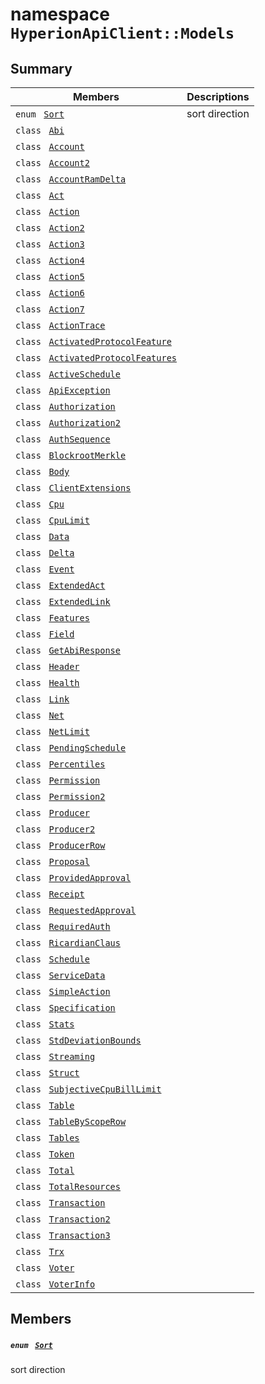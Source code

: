 # namespace `HyperionApiClient::Models` 

## Summary

 Members                                | Descriptions                                
----------------------------------------|---------------------------------------------
`enum ` [`Sort`](#namespace_hyperion_api_client_1_1_models_1ab865d2a43d5c0a9363bf5112589ea852)            | sort direction
`class ` [`Abi`](HyperionApiClient--Models--Abi.md) | 
`class ` [`Account`](HyperionApiClient--Models--Account.md) | 
`class ` [`Account2`](HyperionApiClient--Models--Account2.md) | 
`class ` [`AccountRamDelta`](HyperionApiClient--Models--AccountRamDelta.md) | 
`class ` [`Act`](HyperionApiClient--Models--Act.md) | 
`class ` [`Action`](HyperionApiClient--Models--Action.md) | 
`class ` [`Action2`](HyperionApiClient--Models--Action2.md) | 
`class ` [`Action3`](HyperionApiClient--Models--Action3.md) | 
`class ` [`Action4`](HyperionApiClient--Models--Action4.md) | 
`class ` [`Action5`](HyperionApiClient--Models--Action5.md) | 
`class ` [`Action6`](HyperionApiClient--Models--Action6.md) | 
`class ` [`Action7`](HyperionApiClient--Models--Action7.md) | 
`class ` [`ActionTrace`](HyperionApiClient--Models--ActionTrace.md) | 
`class ` [`ActivatedProtocolFeature`](HyperionApiClient--Models--ActivatedProtocolFeature.md) | 
`class ` [`ActivatedProtocolFeatures`](HyperionApiClient--Models--ActivatedProtocolFeatures.md) | 
`class ` [`ActiveSchedule`](HyperionApiClient--Models--ActiveSchedule.md) | 
`class ` [`ApiException`](HyperionApiClient--Models--ApiException.md) | 
`class ` [`Authorization`](HyperionApiClient--Models--Authorization.md) | 
`class ` [`Authorization2`](HyperionApiClient--Models--Authorization2.md) | 
`class ` [`AuthSequence`](HyperionApiClient--Models--AuthSequence.md) | 
`class ` [`BlockrootMerkle`](HyperionApiClient--Models--BlockrootMerkle.md) | 
`class ` [`Body`](HyperionApiClient--Models--Body.md) | 
`class ` [`ClientExtensions`](HyperionApiClient--Models--ClientExtensions.md) | 
`class ` [`Cpu`](HyperionApiClient--Models--Cpu.md) | 
`class ` [`CpuLimit`](HyperionApiClient--Models--CpuLimit.md) | 
`class ` [`Data`](HyperionApiClient--Models--Data.md) | 
`class ` [`Delta`](HyperionApiClient--Models--Delta.md) | 
`class ` [`Event`](HyperionApiClient--Models--Event.md) | 
`class ` [`ExtendedAct`](HyperionApiClient--Models--ExtendedAct.md) | 
`class ` [`ExtendedLink`](HyperionApiClient--Models--ExtendedLink.md) | 
`class ` [`Features`](HyperionApiClient--Models--Features.md) | 
`class ` [`Field`](HyperionApiClient--Models--Field.md) | 
`class ` [`GetAbiResponse`](HyperionApiClient--Models--GetAbiResponse.md) | 
`class ` [`Header`](HyperionApiClient--Models--Header.md) | 
`class ` [`Health`](HyperionApiClient--Models--Health.md) | 
`class ` [`Link`](HyperionApiClient--Models--Link.md) | 
`class ` [`Net`](HyperionApiClient--Models--Net.md) | 
`class ` [`NetLimit`](HyperionApiClient--Models--NetLimit.md) | 
`class ` [`PendingSchedule`](HyperionApiClient--Models--PendingSchedule.md) | 
`class ` [`Percentiles`](HyperionApiClient--Models--Percentiles.md) | 
`class ` [`Permission`](HyperionApiClient--Models--Permission.md) | 
`class ` [`Permission2`](HyperionApiClient--Models--Permission2.md) | 
`class ` [`Producer`](HyperionApiClient--Models--Producer.md) | 
`class ` [`Producer2`](HyperionApiClient--Models--Producer2.md) | 
`class ` [`ProducerRow`](HyperionApiClient--Models--ProducerRow.md) | 
`class ` [`Proposal`](HyperionApiClient--Models--Proposal.md) | 
`class ` [`ProvidedApproval`](HyperionApiClient--Models--ProvidedApproval.md) | 
`class ` [`Receipt`](HyperionApiClient--Models--Receipt.md) | 
`class ` [`RequestedApproval`](HyperionApiClient--Models--RequestedApproval.md) | 
`class ` [`RequiredAuth`](HyperionApiClient--Models--RequiredAuth.md) | 
`class ` [`RicardianClaus`](HyperionApiClient--Models--RicardianClaus.md) | 
`class ` [`Schedule`](HyperionApiClient--Models--Schedule.md) | 
`class ` [`ServiceData`](HyperionApiClient--Models--ServiceData.md) | 
`class ` [`SimpleAction`](HyperionApiClient--Models--SimpleAction.md) | 
`class ` [`Specification`](HyperionApiClient--Models--Specification.md) | 
`class ` [`Stats`](HyperionApiClient--Models--Stats.md) | 
`class ` [`StdDeviationBounds`](HyperionApiClient--Models--StdDeviationBounds.md) | 
`class ` [`Streaming`](HyperionApiClient--Models--Streaming.md) | 
`class ` [`Struct`](HyperionApiClient--Models--Struct.md) | 
`class ` [`SubjectiveCpuBillLimit`](HyperionApiClient--Models--SubjectiveCpuBillLimit.md) | 
`class ` [`Table`](HyperionApiClient--Models--Table.md) | 
`class ` [`TableByScopeRow`](HyperionApiClient--Models--TableByScopeRow.md) | 
`class ` [`Tables`](HyperionApiClient--Models--Tables.md) | 
`class ` [`Token`](HyperionApiClient--Models--Token.md) | 
`class ` [`Total`](HyperionApiClient--Models--Total.md) | 
`class ` [`TotalResources`](HyperionApiClient--Models--TotalResources.md) | 
`class ` [`Transaction`](HyperionApiClient--Models--Transaction.md) | 
`class ` [`Transaction2`](HyperionApiClient--Models--Transaction2.md) | 
`class ` [`Transaction3`](HyperionApiClient--Models--Transaction3.md) | 
`class ` [`Trx`](HyperionApiClient--Models--Trx.md) | 
`class ` [`Voter`](HyperionApiClient--Models--Voter.md) | 
`class ` [`VoterInfo`](HyperionApiClient--Models--VoterInfo.md) | 

## Members

##### `enum ` [`Sort`](#namespace_hyperion_api_client_1_1_models_1ab865d2a43d5c0a9363bf5112589ea852) 

sort direction

